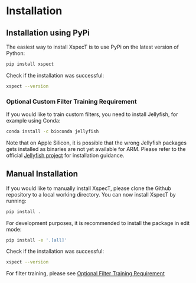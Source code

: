 # Installation

## Installation using PyPi

The easiest way to install XspecT is to use PyPi on the latest version of Python:

```bash
pip install xspect
```

Check if the installation was successful:

```bash
xspect --version
```

### Optional Custom Filter Training Requirement

If you would like to train custom filters, you need to install Jellyfish, for example using Conda:

```bash
conda install -c bioconda jellyfish 
```

Note that on Apple Silicon, it is possible that the wrong Jellyfish packages gets installed as binaries are not yet available for ARM. Please refer to the official [Jellyfish project](https://github.com/gmarcais/Jellyfish) for installation guidance.

## Manual Installation

If you would like to manually install XspecT, please clone the Github repository to a local working directory. You can now install XspecT by running:

```bash
pip install .
```

For development purposes, it is recommended to install the package in edit mode:

```bash
pip install -e '.[all]'
```

Check if the installation was successful:

```bash
xspect --version
```

For filter training, please see [Optional Filter Training Requirement](https://www.notion.so/Installation-60aafcfa979d41bb818dbf3bce33142e?pvs=21)